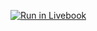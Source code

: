 [![Run in Livebook](https://livebook.dev/badge/v1/black.svg)](https://livebook.dev/run?url=https%3A%2F%2Fraw.githubusercontent.com%2Frob-brown%2FAdventOfCode2021%2Fmain%2Fday2%2FDay2.livemd)
